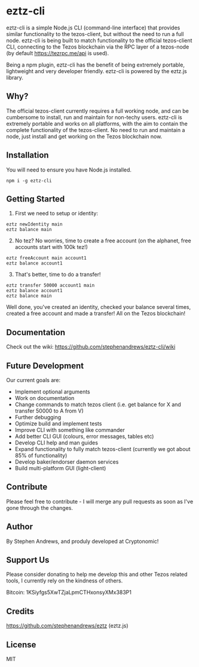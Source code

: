 # eztz-cli #
eztz-cli is a simple Node.js CLI (command-line interface) that provides similar functionality to the tezos-client, but without the need to run a full node. eztz-cli is being built to match functionality to the official tezos-client CLI, connecting to the Tezos blockchain via the RPC layer of a tezos-node (by default https://tezrpc.me/api is used).

Being a npm plugin, eztz-cli has the benefit of being extremely portable, lightweight and very developer friendly. eztz-cli is powered by the eztz.js library.

## Why?
The official tezos-client currently requires a full working node, and can be cumbersome to install, run and maintain for non-techy users. eztz-cli is extremely portable and works on all platforms, with the aim to contain the complete functionality of the tezos-client. No need to run and maintain a node, just install and get working on the Tezos blockchain now.

## Installation ##
You will need to ensure you have Node.js installed.

```
npm i -g eztz-cli
```

## Getting Started ##
1) First we need to setup or identity:
```
eztz newIdentity main
eztz balance main
```
2) No tez? No worries, time to create a free account (on the alphanet, free accounts start with 100k tez!)
```
eztz freeAccount main account1
eztz balance account1
```
3) That's better, time to do a transfer!
```
eztz transfer 50000 account1 main
eztz balance account1
eztz balance main
```

Well done, you've created an identity, checked your balance several times, created a free account and made a transfer! All on the Tezos blockchain!

## Documentation
Check out the wiki: https://github.com/stephenandrews/eztz-cli/wiki

## Future Development
Our current goals are:
* Implement optional arguments
* Work on documentation
* Change commands to match tezos client (i.e. get balance for X and transfer 50000 to A from V)
* Further debugging
* Optimize build and implement tests
* Improve CLI with something like commander
* Add better CLI GUI (colours, error messages, tables etc)
* Develop CLI help and man guides
* Expand functionality to fully match tezos-client (currently we got about 85% of functionality)
* Develop baker/endorser daemon services
* Build multi-platform GUI (light-client)

## Contribute
Please feel free to contribute - I will merge any pull requests as soon as I've gone through the changes.

## Author
By Stephen Andrews, and produly developed at Cryptonomic!

## Support Us
Please consider donating to help me develop this and other Tezos related tools, I currently rely on the kindness of others.

Bitcoin: 1KSiyfgs5XwTZjaLpmCTHxonsyXMx383P1

## Credits
https://github.com/stephenandrews/eztz (eztz.js)

## License
MIT
